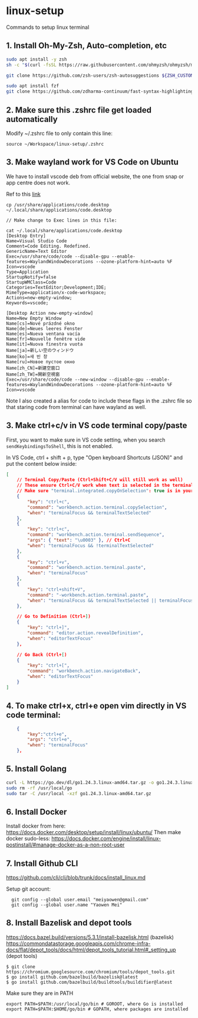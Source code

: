 # linux-setup
Commands to setup linux terminal

## 1. Install Oh-My-Zsh, Auto-completion, etc
```bash
sudo apt install -y zsh
sh -c "$(curl -fsSL https://raw.githubusercontent.com/ohmyzsh/ohmyzsh/master/tools/install.sh)"

git clone https://github.com/zsh-users/zsh-autosuggestions ${ZSH_CUSTOM:-~/.oh-my-zsh/custom}/plugins/zsh-autosuggestions

sudo apt install fzf
git clone https://github.com/zdharma-continuum/fast-syntax-highlighting.git ${ZSH_CUSTOM:-$HOME/.oh-my-zsh/custom}/plugins/fast-syntax-highlighting
```
## 2. Make sure this .zshrc file get loaded automatically

Modify ~/.zshrc file to only contain this line:

```
source ~/Workspace/linux-setup/.zshrc
```

## 3. Make wayland work for VS Code on Ubuntu

We have to install vscode deb from official website, the one from snap or app centre does not work.

Ref to this [link](https://www.reddit.com/r/Ubuntu/comments/1fcal0s/blurry_text_in_vs_code_ubuntu_2404/)

```
cp /usr/share/applications/code.desktop ~/.local/share/applications/code.desktop

// Make change to Exec lines in this file:

cat ~/.local/share/applications/code.desktop                                                     
[Desktop Entry]
Name=Visual Studio Code
Comment=Code Editing. Redefined.
GenericName=Text Editor
Exec=/usr/share/code/code --disable-gpu --enable-features=WaylandWindowDecorations --ozone-platform-hint=auto %F
Icon=vscode
Type=Application
StartupNotify=false
StartupWMClass=Code
Categories=TextEditor;Development;IDE;
MimeType=application/x-code-workspace;
Actions=new-empty-window;
Keywords=vscode;

[Desktop Action new-empty-window]
Name=New Empty Window
Name[cs]=Nové prázdné okno
Name[de]=Neues leeres Fenster
Name[es]=Nueva ventana vacía
Name[fr]=Nouvelle fenêtre vide
Name[it]=Nuova finestra vuota
Name[ja]=新しい空のウィンドウ
Name[ko]=새 빈 창
Name[ru]=Новое пустое окно
Name[zh_CN]=新建空窗口
Name[zh_TW]=開新空視窗
Exec=/usr/share/code/code --new-window --disable-gpu --enable-features=WaylandWindowDecorations --ozone-platform-hint=auto %F
Icon=vscode
```

Note I also created a alias for code to include these flags in the .zshrc file so that staring code from terminal can have wayland as well.


## 3. Make ctrl+c/v in VS code terminal copy/paste

First, you want to make sure in VS code setting, when you search `sendKeybindingsToShell`, this is not enabled.

In VS Code, ctrl + shift + p, type "Open keyboard Shortcuts (JSON)" and put the content below inside:

```JSON
[
    // Terminal Copy/Paste (Ctrl+Shift+C/V will still work as well)
    // These ensure Ctrl+C/V work when text is selected in the terminal on Linux.
    // Make sure "terminal.integrated.copyOnSelection": true is in your settings.json
    {
        "key": "ctrl+c",
        "command": "workbench.action.terminal.copySelection",
        "when": "terminalFocus && terminalTextSelected"
    },
    {
        "key": "ctrl+c",
        "command": "workbench.action.terminal.sendSequence",
        "args": { "text": "\u0003" }, // Ctrl+C
        "when": "terminalFocus && !terminalTextSelected"
    },
    {
        "key": "ctrl+v",
        "command": "workbench.action.terminal.paste",
        "when": "terminalFocus"
    },
    {
        "key": "ctrl+shift+V",
        "command": "-workbench.action.terminal.paste",
        "when": "terminalFocus && terminalTextSelected || terminalFocus && terminalProcessSupported"
    },

    // Go to Definition (Ctrl+])
    {
        "key": "ctrl+]",
        "command": "editor.action.revealDefinition",
        "when": "editorTextFocus"
    },

    // Go Back (Ctrl+[)
    {
        "key": "ctrl+[",
        "command": "workbench.action.navigateBack",
        "when": "editorTextFocus"
    }
]
```

## 4. To make ctrl+x, ctrl+e open vim directly in VS code terminal:

```JSON
    {
        "key":"ctrl+e",
        "args": "ctrl+e",
        "when": "terminalFocus"
    },
```

## 5. Install Golang

```bash
curl -L https://go.dev/dl/go1.24.3.linux-amd64.tar.gz -o go1.24.3.linux-amd64.tar.gz
sudo rm -rf /usr/local/go
sudo tar -C /usr/local -xzf go1.24.3.linux-amd64.tar.gz
```

## 6. Install Docker

Install docker from here: https://docs.docker.com/desktop/setup/install/linux/ubuntu/
Then make docker sudo-less: https://docs.docker.com/engine/install/linux-postinstall/#manage-docker-as-a-non-root-user

## 7. Install Github CLI

https://github.com/cli/cli/blob/trunk/docs/install_linux.md

Setup git account:

```
  git config --global user.email "meiyaowen@gmail.com"
  git config --global user.name "Yaowen Mei"
```

## 8. Install Bazelisk and depot tools

https://docs.bazel.build/versions/5.3.1/install-bazelisk.html (bazelisk)
https://commondatastorage.googleapis.com/chrome-infra-docs/flat/depot_tools/docs/html/depot_tools_tutorial.html#_setting_up (depot tools)

```
$ git clone https://chromium.googlesource.com/chromium/tools/depot_tools.git
$ go install github.com/bazelbuild/bazelisk@latest
$ go install github.com/bazelbuild/buildtools/buildifier@latest 
```

Make sure they are in PATH

```
export PATH=$PATH:/usr/local/go/bin # GOROOT, where Go is installed
export PATH=$PATH:$HOME/go/bin # GOPATH, where packages are installed
```
